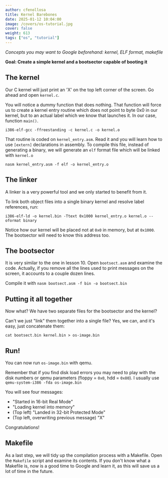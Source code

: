 ```yaml
---
author: cfenollosa  
title: Kernel Barebones
date: 2025-01-12 10:04:00
image: /covers/os-tutorial.jpg
cover: false
weight: 613
tags: ["os", "tutorial"]
---
```


*Concepts you may want to Google beforehand: kernel, ELF format, makefile*

**Goal: Create a simple kernel and a bootsector capable of booting it**

The kernel
----------

Our C kernel will just print an 'X' on the top left corner of the screen. Go ahead
and open `kernel.c`.

You will notice a dummy function that does nothing. That function will force us
to create a kernel entry routine which does not point to byte 0x0 in our kernel, but
to an actual label which we know that launches it. In our case, function `main()`.

`i386-elf-gcc -ffreestanding -c kernel.c -o kernel.o`

That routine is coded on `kernel_entry.asm`. Read it and you will learn how to
use `[extern]` declarations in assembly. To compile this file, instead of generating
a binary, we will generate an `elf` format file which will be linked with `kernel.o`

`nasm kernel_entry.asm -f elf -o kernel_entry.o`


The linker
----------

A linker is a very powerful tool and we only started to benefit from it.

To link both object files into a single binary kernel and resolve label references,
run:

`i386-elf-ld -o kernel.bin -Ttext 0x1000 kernel_entry.o kernel.o --oformat binary`

Notice how our kernel will be placed not at `0x0` in memory, but at `0x1000`. The
bootsector will need to know this address too.


The bootsector
--------------

It is very similar to the one in lesson 10. Open `bootsect.asm` and examine the code.
Actually, if you remove all the lines used to print messages on the screen, it accounts
to a couple dozen lines.

Compile it with `nasm bootsect.asm -f bin -o bootsect.bin`


Putting it all together
-----------------------

Now what? We have two separate files for the bootsector and the kernel?

Can't we just "link" them together into a single file? Yes, we can, and it's easy,
just concatenate them:

`cat bootsect.bin kernel.bin > os-image.bin`


Run!
----

You can now run `os-image.bin` with qemu.

Remember that if you find disk load errors you may need to play with the disk numbers
or qemu parameters (floppy = `0x0`, hdd = `0x80`). I usually use `qemu-system-i386 -fda os-image.bin`

You will see four messages:

- "Started in 16-bit Real Mode"
- "Loading kernel into memory"
- (Top left) "Landed in 32-bit Protected Mode"
- (Top left, overwriting previous message) "X"

Congratulations!


Makefile
--------

As a last step, we will tidy up the compilation process with a Makefile. Open the `Makefile`
script and examine its contents. If you don't know what a Makefile is, now is a good time
to Google and learn it, as this will save us a lot of time in the future.